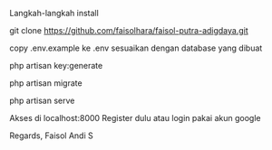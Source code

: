 Langkah-langkah install

git clone https://github.com/faisolhara/faisol-putra-adigdaya.git

copy .env.example ke .env sesuaikan dengan database yang dibuat

php artisan key:generate

php artisan migrate

php artisan serve

Akses di localhost:8000
Register dulu atau login pakai akun google



Regards, Faisol Andi S
